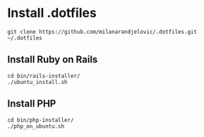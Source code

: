 # Install .dotfiles
```
git clone https://github.com/milanarandjelovic/.dotfiles.git ~/.dotfiles
```

## Install Ruby on Rails
```
cd bin/rails-installer/
./ubuntu_install.sh
```

## Install PHP
```
cd bin/php-installer/
./php_on_ubuntu.sh
```
